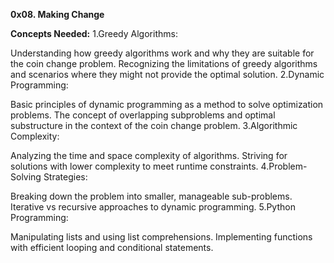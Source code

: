 **0x08. Making Change**

**Concepts Needed:**
1.Greedy Algorithms:

Understanding how greedy algorithms work and why they are suitable for the coin change problem.
Recognizing the limitations of greedy algorithms and scenarios where they might not provide the optimal solution.
2.Dynamic Programming:

Basic principles of dynamic programming as a method to solve optimization problems.
The concept of overlapping subproblems and optimal substructure in the context of the coin change problem.
3.Algorithmic Complexity:

Analyzing the time and space complexity of algorithms.
Striving for solutions with lower complexity to meet runtime constraints.
4.Problem-Solving Strategies:

Breaking down the problem into smaller, manageable sub-problems.
Iterative vs recursive approaches to dynamic programming.
5.Python Programming:

Manipulating lists and using list comprehensions.
Implementing functions with efficient looping and conditional statements.
